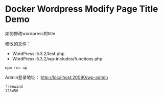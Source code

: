 Docker Wordpress Modify Page Title Demo
=======================================

如何修改wordpress的title

修改的文件： 
- WordPress-5.3.2/test.php
- WordPress-5.3.2/wp-includes/functions.php


```
npm run up
```

Admin登录地址： <http://localhost:20080/wp-admin>

```
freewind
123456
```


